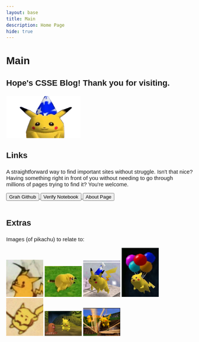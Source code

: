 ```yaml
---
layout: base
title: Main
description: Home Page
hide: true
---
```


<h2 style="font-family: Fredoka, sans-serif; font-size: 28px;">Main</h2>

<h3 style="font-family: Lexend Exa, sans-serif; font-size: 22px;">Hope's CSSE Blog! Thank you for visiting.</h3>

<img src="./images/main/goofpikachu.png" alt="pikachu" width="200"/>

<br>

<h3 style="font-family: Lexend Exa, sans-serif; font-size: 22px;">Links</h3>
<p style="font-family: Sour Gummy, sans-serif; font-size: 15px; font-weight: normal;">A straightforward way to find important sites without struggle. Isn't that nice? Having something right in front of you without needing to go through millions of pages trying to find it? You're welcome.</p>

<div class="button">
    <a href="https://github.com/McHopiee/Grah" class="button link">
        <button>Grah Github</button>
    </a>
    <a href="https://mchopiee.github.io/HBlog/devops/tools/verify" class="button link">
        <button>Verify Notebook</button>
    </a>
    <a href="https://mchopiee.github.io/HBlog/about/" class="button link">
        <button>About Page</button>
    </a>
</div>

<br>

<h3 style="font-family: Lexend Exa, sans-serif; font-size: 22px;">Extras</h3>

<p style="font-family: Sour Gummy, sans-serif; font-size: 15px; font-weight: normal;">Images (of pikachu) to relate to:</p>

<div class="image-gallery">
    <img src="./images/main/mewhen.jpg" alt="rip" width="100"/>
    <img src="./images/main/same.jpg" alt="dead" width="100"/>
    <img src="./images/main/pika.jpg" alt="oop" width="100"/>
    <img src="./images/main/wee.jpg" alt="balloons" width="100"/>
    <img src="./images/main/help.jpg" alt="help" width="100"/>
    <img src="./images/main/pikachudig.jpg" alt="pikachundiglett" width="100"/>
    <img src="./images/main/pikachus.jpg" alt="dancingpikachus" width="100"/>
</div>

<br>